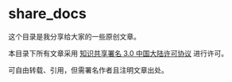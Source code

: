 # share_docs

这个目录是我分享给大家的一些原创文章。

本目录下所有文章采用 [知识共享署名 3.0 中国大陆许可协议](http://creativecommons.org/licenses/by/3.0/cn) 进行许可。

可自由转载、引用，但需署名作者且注明文章出处。
